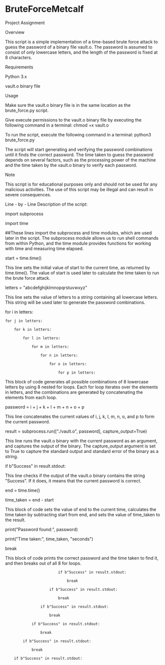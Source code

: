 # BruteForceMetcalf
Project Assignment 



Overview

This script is a simple implementation of a time-based brute force attack to guess the password of a binary file vault.o. The password is assumed to consist of only lowercase letters, and the length of the password is fixed at 8 characters.




Requirements

Python 3.x

vault.o binary file





Usage

Make sure the vault.o binary file is in the same location as the brute_force.py script. 

Give execute permissions to the vault.o binary file by executing the following command in a terminal:
chmod +x vault.o

To run the script, execute the following command in a terminal:
python3 brute_force.py

The script will start generating and verifying the password combinations until it finds the correct password. The time taken to guess the password depends on several factors, such as the processing power of the machine and the time taken by the vault.o binary to verify each password.




Note

This script is for educational purposes only and should not be used for any malicious activities. The use of this script may be illegal and can result in severe consequences.





Line - by - Line Description of the script:

import subprocess

import time

##These lines import the subprocess and time modules, which are used later in the script. The subprocess module allows us to run shell commands from within Python, and the time module provides functions for working with time and measuring time elapsed.


start = time.time()

This line sets the initial value of start to the current time, as returned by time.time(). The value of start is used later to calculate the time taken to run the brute force attack.


letters = "abcdefghijklmnopqrstuvwxyz"

This line sets the value of letters to a string containing all lowercase letters. This string will be used later to generate the password combinations.

for i in letters:

    for j in letters:
    
        for k in letters:
        
            for l in letters:
            
                for m in letters:
                
                    for n in letters:
                    
                        for o in letters:
                        
                            for p in letters:
                            
                            


This block of code generates all possible combinations of 8 lowercase letters by using 8 nested for loops. Each for loop iterates over the elements in letters, and the combinations are generated by concatenating the elements from each loop.


 password = i + j + k + l + m + n + o + p
 
 This line concatenates the current values of i, j, k, l, m, n, o, and p to form the current password.
 
 result = subprocess.run(["./vault.o", password], capture_output=True)
 
 This line runs the vault.o binary with the current password as an argument, and captures the output of the binary. The capture_output argument is set to True to capture the standard output and standard error of the binary as a string.
 
 
  if b"Success" in result.stdout:
  
  This line checks if the output of the vault.o binary contains the string "Success". If it does, it means that the current password is correct.
  
 end = time.time()
                                   
time_taken = end - start

This block of code sets the value of end to the current time, calculates the time taken by subtracting start from end, and sets the value of time_taken to the result. 

print("Password found:", password)

print("Time taken:", time_taken, "seconds")

break


This block of code prints the correct password and the time taken to find it, and then breaks out of all 8 for loops.


                            if b"Success" in result.stdout:
                            
                                break
                                
                        if b"Success" in result.stdout:
                        
                            break
                            
                    if b"Success" in result.stdout:
                    
                        break
                        
                if b"Success" in result.stdout:
                
                    break
                    
            if b"Success" in result.stdout:
            
                break
                
        if b"Success" in result.stdout:
        
           




